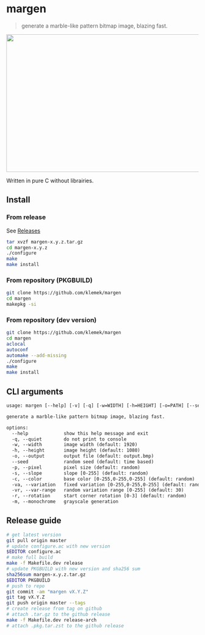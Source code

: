 # margen

> generate a marble-like pattern bitmap image, blazing fast.

<p align="center">
  <img width="960" height="360" src="./images/sample.gif">
</p>

Written in pure C without librairies.

## Install

### From release

See [Releases](https://github.com/klemek/margen/releases)

```sh
tar xvzf margen-x.y.z.tar.gz
cd margen-x.y.z
./configure
make
make install
```

### From repository (PKGBUILD)

```sh
git clone https://github.com/klemek/margen
cd margen
makepkg -si
```


### From repository (dev version)

```sh
git clone https://github.com/klemek/margen
cd margen
aclocal
autoconf
automake --add-missing
./configure
make
make install
```

## CLI arguments

```txt
usage: margen [--help] [-v] [-q] [-w=WIDTH] [-h=HEIGHT] [-o=PATH] [--seed=SEED][-p=PIXEL_SIZE] [-s=SLOPE] [-c=R,G,B] [-va=R,G,B] [-vr=VAR_RANGE] [-r=ROTATION] [-m]

generate a marble-like pattern bitmap image, blazing fast.

options:
  --help             show this help message and exit
  -q, --quiet        do not print to console
  -w, --width        image width (default: 1920)
  -h, --height       image height (default: 1080)
  -o, --output       output file (default: output.bmp)
  --seed             random seed (default: time based)
  -p, --pixel        pixel size (default: random)
  -s, --slope        slope [0-255] (default: random)
  -c, --color        base color [0-255,0-255,0-255] (default: random)
  -va, --variation   fixed variation [0-255,0-255,0-255] (default: random)
  -vr, --var-range   random variation range [0-255] (default: 30)
  -r, --rotation     start corner rotation [0-3] (default: random)
  -m, --monochrome   grayscale generation
```

## Release guide

```bash
# get latest version
git pull origin master
# update configure.ac with new version
$EDITOR configure.ac
# make full build
make -f Makefile.dev release
# update PKGBUILD with new version and sha256 sum
sha256sum margen-x.y.z.tar.gz
$EDITOR PKGBUILD
# push to repo
git commit -am "margen vX.Y.Z"
git tag vX.Y.Z
git push origin master --tags
# create release from tag on github
# attach .tar.gz to the github release
make -f Makefile.dev release-arch
# attach .pkg.tar.zst to the github release
```